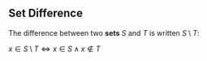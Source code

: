 ## Set Difference

The difference between two **sets** $S$ and $T$ is written $S \setminus T$:

$x \in S \setminus T \iff x \in S \land x \notin T$